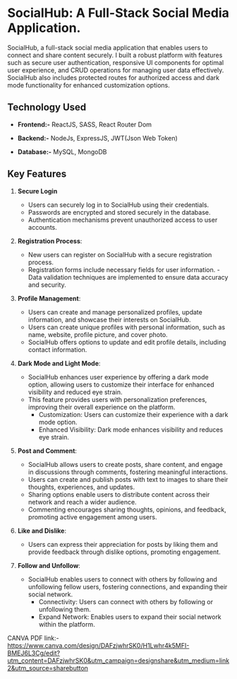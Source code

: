 # SocialHub: A Full-Stack Social Media Application.

SocialHub, a full-stack social media application that enables users to connect and share content securely. I built a robust platform with features such as secure user authentication, responsive UI components for optimal user experience, and CRUD operations for managing user data effectively. SocialHub also includes protected routes for authorized access and dark mode functionality for enhanced customization options.

## Technology Used

* **Frontend:-**
ReactJS, SASS, React Router Dom

* **Backend:-**
NodeJs, ExpressJS, JWT(Json Web Token)


* **Database:-**
MySQL, MongoDB

## Key Features

1. **Secure Login**
     - Users can securely log in to SocialHub using their credentials.
     - Passwords are encrypted and stored securely in the database.
     - Authentication mechanisms prevent unauthorized access to
user accounts.

2. **Registration Process**:
     - New users can register on SocialHub with a secure registration
process.
    - Registration forms include necessary fields for user
information.
    -Data validation techniques are implemented to ensure data
accuracy and security.
      
3. **Profile Management**:
    - Users can create and manage personalized profiles, update
information, and showcase their interests on SocialHub.
    - Users can create unique profiles with personal information,
such as name, website, profile picture, and cover photo.
    - SocialHub offers options to update and edit profile details,
including contact information.

4. **Dark Mode and Light Mode**:
    - SocialHub enhances user experience by offering a dark mode
option, allowing users to customize their interface for enhanced
visibility and reduced eye strain.
    - This feature provides users with personalization preferences,
improving their overall experience on the platform.
      - Customization: Users can customize their experience with a
dark mode option.
      - Enhanced Visibility: Dark mode enhances visibility and
reduces eye strain.

5. **Post and Comment**:
    - SocialHub allows users to create posts, share content, and
engage in discussions through comments, fostering meaningful
interactions.
    - Users can create and publish posts with text to images to
share their thoughts, experiences, and updates.
    - Sharing options enable users to distribute content across their
network and reach a wider audience.
    - Commenting encourages sharing thoughts, opinions, and
feedback, promoting active engagement among users.

6. **Like and Dislike**:
    - Users can express their appreciation for posts by liking them
and provide feedback through dislike options, promoting
engagement.

7. **Follow and Unfollow**:
    - SocialHub enables users to connect with others by following and
unfollowing fellow users, fostering connections, and expanding
their social network.
      - Connectivity: Users can connect with others by following or
unfollowing them.
      - Expand Network: Enables users to expand their social network
within the platform.


CANVA PDF link:- https://www.canva.com/design/DAFzjwhrSK0/H1Lwhr4k5MFI-BMEJ6L3Cg/edit?utm_content=DAFzjwhrSK0&utm_campaign=designshare&utm_medium=link2&utm_source=sharebutton
